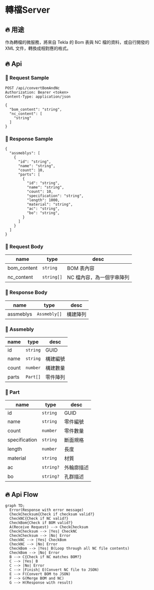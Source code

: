 # 轉檔Server

## 🔥 用途

作為轉檔的微服務，將來自 Tekla 的 Bom 表與 NC 檔的資料，或自行開發的 XML 文件，轉換成相對應的格式。

## 🔥 Api

### 🔶 Request Sample

```http
POST /api/convertBomAndNc
Authorization: Bearer <token>
Content-Type: application/json

{
  "bom_content": "string",
  "nc_content": [
    "string"
  ]
}
```

### 🔶 Response Sample

```http
{
  "assmeblys": [
    {
      "id": "string",
      "name": "string",
      "count": 10,
      "parts": [
        {
          "id": "string",
          "name": "string",
          "count": 10,
          "specification": "string",
          "length": 1000,
          "material": "string",
          "ac": "string",
          "bo": "string",
        }
      ]
    }
  ]
}
```

### 🔶 Request Body

| name        | type       | desc                      |
| ----------- | ---------- | ------------------------- |
| bom_content | `string`   | BOM 表內容                |
| nc_content  | `string[]` | NC 檔內容，為一個字串陣列 |

### 🔶 Response Body

| name      | type         | desc     |
| --------- | ------------ | -------- |
| assmeblys | `Assmebly[]` | 構建陣列 |

### 🔶 Assmebly

| name  | type     | desc     |
| ----- | -------- | -------- |
| id    | `string` | GUID     |
| name  | `string` | 構建編號 |
| count | `number` | 構建數量 |
| parts | `Part[]` | 零件陣列 |

### 🔶 Part

| name          | type      | desc       |
| ------------- | --------- | ---------- |
| id            | `string`  | GUID       |
| name          | `string`  | 零件編號   |
| count         | `number`  | 零件數量   |
| specification | `string`  | 斷面規格   |
| length        | `number`  | 長度       |
| material      | `string`  | 材質       |
| ac            | `string?` | 外輪廓描述 |
| bo            | `string?` | 孔群描述   |

## 🔥 Api Flow

```mermaid
graph TD;
  Error(Response with error message)
  CheckChecksum{Check if checksum valid?}
  CheckNC{Check if NC valid?}
  CheckBom{Check if BOM valid?}
  A(Receive Request) --> CheckChecksum
  CheckChecksum --> |Yes| CheckNC
  CheckChecksum --> |No| Error
  CheckNC --> |Yes| CheckBom
  CheckNC --> |No| Error
  CheckBom --> |Yes| B(Loop through all NC file contents)
  CheckBom --> |No| Error
  B --> C{Check if NC matches BOM?}
  C --> |Yes| B
  C --> |No| Error
  C --> |Finish| E(Convert NC file to JSON)
  E --> F(Convert BOM to JSON)
  F --> G(Merge BOM and NC)
  G --> H(Response with result)
```
